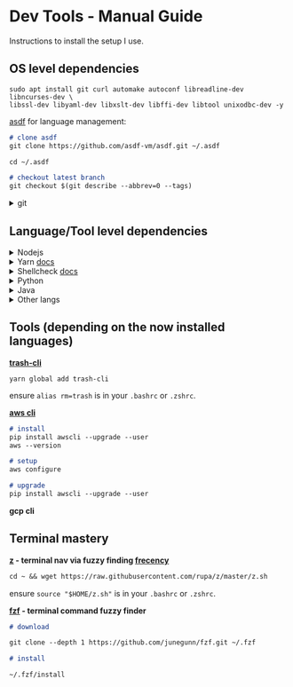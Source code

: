 # Dev Tools - Manual Guide

Instructions to install the setup I use.

## OS level dependencies

```shell
sudo apt install git curl automake autoconf libreadline-dev libncurses-dev \
libssl-dev libyaml-dev libxslt-dev libffi-dev libtool unixodbc-dev -y
```

[asdf](https://github.com/asdf-vm/asdf) for language management:

```markdown
# clone asdf
git clone https://github.com/asdf-vm/asdf.git ~/.asdf

cd ~/.asdf

# checkout latest branch
git checkout $(git describe --abbrev=0 --tags)
```

<details>
<summary>git</summary>

```markdown
# git config --global user.name john

git config --global user.name <username>

# git config --global user.email john@gmail.com

git config --global user.email <email>

# git config --global core.editor code

git config --global core.editor <editor>
```

</details>

## Language/Tool level dependencies

<details>
<summary>Nodejs</summary>

```markdown
# plugin

asdf plugin-add nodejs https://github.com/asdf-vm/asdf-nodejs.git

# nodejs release keyring

bash ~/.asdf/plugins/nodejs/bin/import-release-team-keyring

# nodejs LTS

asdf install nodejs 8.11.3

# set as global default

asdf global nodejs 8.11.3
```

</details>

<details>
<summary>Yarn <a href="https://yarnpkg.com/en/docs/install">docs</a></summary>

```markdown
# add sources

curl -sS https://dl.yarnpkg.com/debian/pubkey.gpg | sudo apt-key add -
echo "deb https://dl.yarnpkg.com/debian/ stable main" | sudo tee /etc/apt/sources.list.d/yarn.list

# remove cmdtest (Ubuntu 18.04)

sudo apt remove cmdtest

# update sources

sudo apt-get update

# install yarn

sudo apt-get install yarn -y
yarn --version
```

<details>
<summary>If you are not using the provided <code>.bashrc</code> or <code>.zshrc</code>:</summary>

add the following to your `.*rc`

```shell
PATH="$PATH:/opt/yarn-[version]/bin"
PATH="$PATH:$(yarn global bin)"
export PATH
```

</details>

---

</details>

<details>
<summary>Shellcheck <a href="https://github.com/koalaman/shellcheck#installing">docs</a></summary>

```shell
sudo apt install shellcheck -y
```

</details>

<details>
<summary>Python</summary>

```markdown
# deps

sudo apt-get install -y make build-essential libssl-dev zlib1g-dev libbz2-dev \
libreadline-dev libsqlite3-dev wget curl llvm libncurses5-dev libncursesw5-dev \
xz-utils tk-dev -y

# plugin

asdf plugin-add python https://github.com/tuvistavie/asdf-python.git

# install python

asdf install python 3.6.0

# set as global default

asdf global python 3.6.0
```

ensure `export PATH=~/.local/bin:$PATH` is in your `.bashrc` or `.zshrc`. Then reload your session: `source ~/.bashrc` or `.zshrc`

**pip with asdf**

```shell
asdf reshim python

pip --version

pip install --upgrade pip

pip --version
```

</details>

<details>
<summary>Java</summary>

```markdown
# plugin

asdf plugin-add java https://github.com/skotchpine/asdf-java

# latest java version

asdf install java 10.0.1

# set as global default

asdf global java 10.0.1
```

Note: Maven & Gradle installed separately.

</details>

<details>
<summary>Other langs</summary>

By now you surely get the idea for [setting up another lang or tool](https://github.com/asdf-vm/asdf-plugins) with [asdf](https://github.com/asdf-vm/asdf).

</details>

## Tools (depending on the now installed languages)

**[trash-cli](https://github.com/sindresorhus/trash-cli)**

```shell
yarn global add trash-cli
```

ensure `alias rm=trash` is in your `.bashrc` or `.zshrc`.

**[aws cli](http://docs.aws.amazon.com/cli/latest/userguide/awscli-install-linux.html#awscli-install-linux-pip)**

```markdown
# install
pip install awscli --upgrade --user
aws --version

# setup
aws configure

# upgrade
pip install awscli --upgrade --user
```

**gcp cli**

## Terminal mastery

**[z](https://github.com/rupa/z) - terminal nav via fuzzy finding [frecency](https://en.wikipedia.org/wiki/Frecency)**

```markdown
cd ~ && wget https://raw.githubusercontent.com/rupa/z/master/z.sh
```

ensure `source "$HOME/z.sh"` is in your `.bashrc` or `.zshrc`.

**[fzf](https://github.com/junegunn/fzf#using-git) - terminal command fuzzy finder**

```markdown
# download

git clone --depth 1 https://github.com/junegunn/fzf.git ~/.fzf

# install

~/.fzf/install
```
